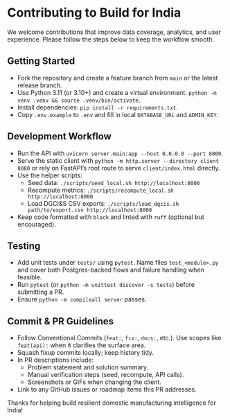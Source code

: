 # Contributing to Build for India

We welcome contributions that improve data coverage, analytics, and user experience. Please follow the steps below to keep the workflow smooth.

## Getting Started
- Fork the repository and create a feature branch from `main` or the latest release branch.
- Use Python 3.11 (or 3.10+) and create a virtual environment: `python -m venv .venv && source .venv/bin/activate`.
- Install dependencies: `pip install -r requirements.txt`.
- Copy `.env.example` to `.env` and fill in local `DATABASE_URL` and `ADMIN_KEY`.

## Development Workflow
- Run the API with `uvicorn server.main:app --host 0.0.0.0 --port 8000`.
- Serve the static client with `python -m http.server --directory client 8080` or rely on FastAPI’s root route to serve `client/index.html` directly.
- Use the helper scripts:
  - Seed data: `./scripts/seed_local.sh http://localhost:8000`
  - Recompute metrics: `./scripts/recompute_local.sh http://localhost:8000`
  - Load DGCI&S CSV exports: `./scripts/load_dgcis.sh path/to/export.csv http://localhost:8000`
- Keep code formatted with `black` and linted with `ruff` (optional but encouraged).

## Testing
- Add unit tests under `tests/` using `pytest`. Name files `test_<module>.py` and cover both Postgres-backed flows and failure handling when feasible.
- Run `pytest` (or `python -m unittest discover -s tests`) before submitting a PR.
- Ensure `python -m compileall server` passes.

## Commit & PR Guidelines
- Follow Conventional Commits (`feat:`, `fix:`, `docs:`, etc.). Use scopes like `feat(api):` when it clarifies the surface area.
- Squash fixup commits locally; keep history tidy.
- In PR descriptions include:
  - Problem statement and solution summary.
  - Manual verification steps (seed, recompute, API calls).
  - Screenshots or GIFs when changing the client.
- Link to any GitHub issues or roadmap items this PR addresses.

Thanks for helping build resilient domestic manufacturing intelligence for India!

